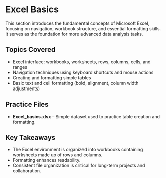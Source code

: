# Excel Basics

This section introduces the fundamental concepts of Microsoft Excel, focusing on navigation, workbook structure, and essential formatting skills. It serves as the foundation for more advanced data analysis tasks.

## Topics Covered
- Excel interface: workbooks, worksheets, rows, columns, cells, and ranges  
- Navigation techniques using keyboard shortcuts and mouse actions  
- Creating and formatting simple tables  
- Basic text and cell formatting (bold, alignment, column width adjustments)  

## Practice Files
- **Excel_basics.xlsx** – Simple dataset used to practice table creation and formatting.  

## Key Takeaways
- The Excel environment is organized into workbooks containing worksheets made up of rows and columns.  
- Formatting enhances readability. 
- Consistent file organization is critical for long-term projects and collaboration.   

